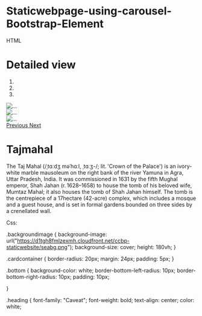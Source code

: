 # Staticwebpage-using-carousel-Bootstrap-Element
HTML
<!DOCTYPE html> 
<html> 
 
<head> 
    
</head> 
 
<body> 
    <div class="backgroundimage"> 
        <div class="heading"> 
            <h1>Detailed view</h1> 
        </div> 
        <div class="cardcontainer"> 
            <div id="carouselExampleIndicators" class="carousel slide" data-ride="carousel"> 
                <ol class="carousel-indicators"> 
                    <li data-target="#carouselExampleIndicators" data-slideto="0" class="active"></li> 
                    <li data-target="#carouselExampleIndicators" data-slideto="1"></li>                     <li data-target="#carouselExampleIndicators" data-slideto="2"></li> 
                </ol> 
                <div class="carousel-inner"> 
                    <div class="carousel-item active"> 
                        <img 
src="https://d1tgh8fmlzexmh.cloudfront.net/ccbp-staticwebsite/tajmahal-c1-img.png" class="d-block w-100" alt="..."> 
                    </div> 
                    <div class="carousel-item"> 
                        <img 
src="https://d1tgh8fmlzexmh.cloudfront.net/ccbp-staticwebsite/tajmahal-c2-img.png" class="d-block w-100" alt="..."> 
                    </div> 
                    <div class="carousel-item"> 
                        <img 
src="https://d1tgh8fmlzexmh.cloudfront.net/ccbp-staticwebsite/tajmahal-c3-img.png" class="d-block w-100" alt="..."> 
                    </div> 
                </div> 
                <a class="carousel-control-prev" href="#carouselExampleIndicators" role="button" data-slide="prev"> 
                    <span class="carousel-control-prev-icon" ariahidden="true"></span> 
                    <span class="sr-only">Previous</span> 
                </a> 
                <a class="carousel-control-next" href="#carouselExampleIndicators" role="button" data-slide="next"> 
                    <span class="carousel-control-next-icon" ariahidden="true"></span> 
                    <span class="sr-only">Next</span> 
                </a> 
            </div> 
            <div class="bottom"> 
                <h1>Tajmahal</h1> 
                <p>The Taj Mahal (/ˌtɑːdʒ məˈhɑːl, ˌtɑːʒ-/; lit. 'Crown of the Palace') is an ivory-white marble mausoleum on the right bank of the river Yamuna in Agra, Uttar Pradesh, India. It was commissioned in 1631 by the fifth Mughal emperor, Shah Jahan (r. 1628–1658) to house the tomb of his beloved wife, Mumtaz Mahal; it also houses the tomb of Shah Jahan himself. The tomb is the centrepiece of a 17hectare (42-acre) complex, which includes a mosque and a guest house, and is set in formal gardens bounded on three sides by a crenellated wall.</p> 
            </div> 
        </div> 
    </div> 
</body> 
 
</html> 
 
 
 
Css: 

.backgroundimage {     background-image: url("https://d1tgh8fmlzexmh.cloudfront.net/ccbp-staticwebsite/seabg.png");     background-size: cover;     height: 180vh; 
} 
 
.cardcontainer { 
    border-radius: 20px;     margin: 24px;     padding: 5px; 
} 
 
.bottom {     background-color: white;     border-bottom-left-radius: 10px;     border-bottom-right-radius: 10px;     padding: 10px; 
 
} 
 
.heading {     font-family: "Caveat";     font-weight: bold;     text-align: center;     color: white; 
